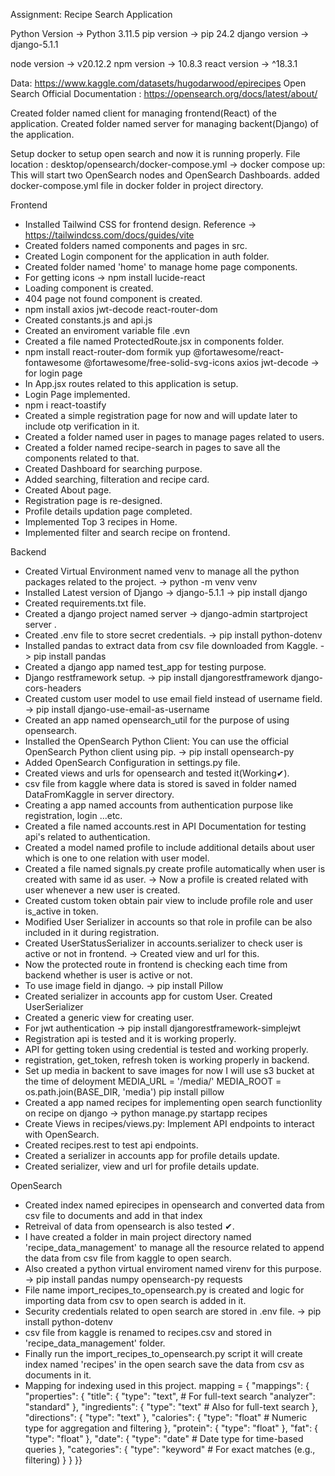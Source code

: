 Assignment: Recipe Search Application

Python Version -> Python 3.11.5
pip version -> pip 24.2
django version -> django-5.1.1

node version -> v20.12.2
npm version -> 10.8.3
react version -> ^18.3.1

Data: https://www.kaggle.com/datasets/hugodarwood/epirecipes
Open Search Official Documentation : https://opensearch.org/docs/latest/about/

Created folder named client for managing frontend(React) of the application.
Created folder named server for managing  backent(Django) of the application.

Setup docker to setup open search and now it is running properly.
        File location : desktop/opensearch/docker-compose.yml
        -> docker compose up: This will start two OpenSearch nodes and OpenSearch Dashboards.
        added docker-compose.yml file in docker folder in project directory.

Frontend
- Installed Tailwind CSS for frontend design.
        Reference -> https://tailwindcss.com/docs/guides/vite
- Created folders named components and pages in src.
- Created Login component for the application in auth folder.
- Created folder named 'home' to manage home page components.
- For getting icons
        -> npm install lucide-react
- Loading component is created.
- 404 page not found component is created.
- npm install axios jwt-decode react-router-dom
- Created constants.js and api.js
- Created an enviroment variable file .evn
- Created a file named ProtectedRoute.jsx in components folder.
- npm install react-router-dom formik yup @fortawesome/react-fontawesome @fortawesome/free-solid-svg-icons axios jwt-decode
        -> for login page
- In App.jsx routes related to this application is setup.
- Login Page implemented.
- npm i react-toastify
- Created a simple registration page for now and will update later to include otp verification in it.
- Created a folder named user in pages to manage pages related to users.
- Created a folder named recipe-search in pages to save all the components related to that.
- Created Dashboard for searching purpose.
- Added searching, filteration and recipe card.
- Created About page.
- Registration page is re-designed.
- Profile details updation page completed.
- Implemented Top 3 recipes in Home.
- Implemented filter and search recipe on frontend.

Backend
- Created Virtual Environment named venv to manage all the python packages related to the project.
        -> python -m venv venv
- Installed Latest version of Django -> django-5.1.1
        -> pip install django
- Created requirements.txt file.
- Created a django project named server
        -> django-admin startproject server .
- Created .env file to store secret credentials.
        -> pip install python-dotenv
- Installed pandas to extract data from csv file downloaded from Kaggle.
        -> pip install pandas
- Created a django app named test_app for testing purpose.
- Django restframework setup.
        -> pip install djangorestframework django-cors-headers
- Created custom user model to use email field instead of username field.
        -> pip install django-use-email-as-username
- Created an app named opensearch_util for the purpose of using opensearch.
- Installed the OpenSearch Python Client: You can use the official OpenSearch Python client using pip.
        -> pip install opensearch-py
- Added OpenSearch Configuration in settings.py file.
- Created views and urls for opensearch and tested it(Working✔).
- csv file from kaggle where data is stored is saved in folder named DataFromKaggle in server directory.
- Creating a app named accounts from authentication purpose like registration, login ...etc.
- Created a file named accounts.rest in API Documentation for testing api's related to authentication.
- Created a model named profile to include additional details about user which is one to one relation with user model.
- Created a file named signals.py create profile automatically when user is created with same id as user.
        -> Now a profile is created related with user whenever a new user is created.
- Created custom token obtain pair view to include profile role and user is_active in token.
- Modified User Serializer in accounts so that role in profile can be also included in it during registration.
- Created UserStatusSerializer in accounts.serializer to check user is active or not in frontend.
        -> Created view and url for this.
- Now the protected route in frontend is checking each time from backend whether is user is active or not.
- To use image field in django.
        -> pip install Pillow
- Created serializer in accounts app for custom User.
        Created UserSerializer
- Created a generic view for creating user.
- For jwt authentication
        -> pip install djangorestframework-simplejwt
- Registration api is tested and it is working properly.
- API for getting token using credential is tested and working properly.
- registration, get_token, refresh token is working properly in backend.
- Set up media in backent to save images for now I will use s3 bucket at the time of deloyment
        MEDIA_URL = '/media/'
        MEDIA_ROOT = os.path.join(BASE_DIR, 'media')
        pip install pillow
- Created a app named recipes for implementing open search functionlity on recipe on django
        -> python manage.py startapp recipes
- Create Views in recipes/views.py: Implement API endpoints to interact with OpenSearch.
- Created recipes.rest to test api endpoints.
- Created a serializer in accounts app for profile details update.
- Created serializer, view and url for profile details update.



OpenSearch
- Created index named epirecipes in opensearch and converted data from csv file to documents and add in that index
- Retreival of data from opensearch is also tested ✔.
- I have created a folder in main project directory named 'recipe_data_management' to manage all the resource related to append the data from csv file from kaggle to open search.
- Also created a python virtual enviroment named virenv for this purpose.
        -> pip install pandas numpy opensearch-py requests
- File name import_recipes_to_opensearch.py is created and logic for importing data from csv to open search is added in it.
- Security credentials related to open search are stored in .env file.
        -> pip install python-dotenv
- csv file from kaggle is renamed to recipes.csv and stored in 'recipe_data_management' folder.
- Finally run the import_recipes_to_opensearch.py script it will create index named 'recipes' in the open search save the data from csv as documents in it.
- Mapping for indexing used in this project. 
        mapping = {
        "mappings": {
            "properties": {
                "title": {
                    "type": "text",  # For full-text search
                    "analyzer": "standard"
                },
                "ingredients": {
                    "type": "text"  # Also for full-text search
                },
                "directions": {
                    "type": "text"
                },
                "calories": {
                    "type": "float"  # Numeric type for aggregation and filtering
                },
                "protein": {
                    "type": "float"
                },
                "fat": {
                    "type": "float"
                },
                "date": {
                    "type": "date"  # Date type for time-based queries
                },
                "categories": {
                    "type": "keyword"  # For exact matches (e.g., filtering)
                }
            }
        }}
    